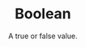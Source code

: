---
layout: page
title: Boolean
subtitle: A true or false value.
categories: data types
permalink: /boolean/
---